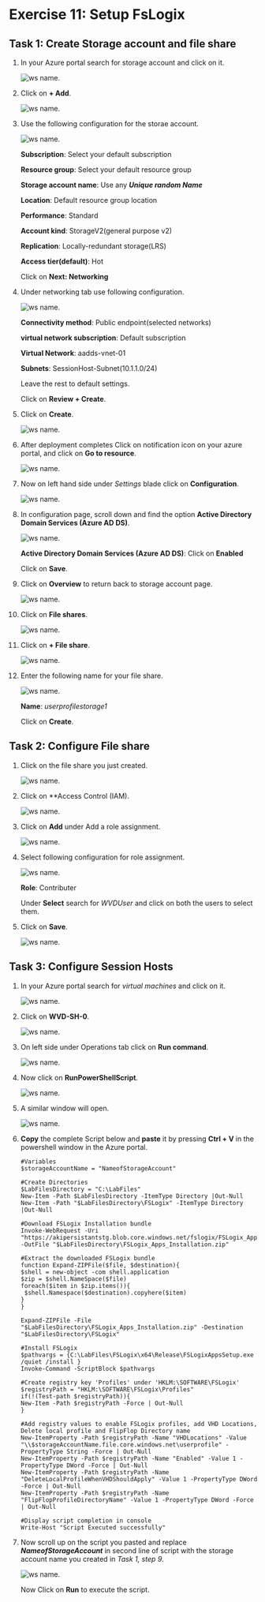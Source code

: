 # Exercise 11: Setup FsLogix



## Task 1: Create Storage account and file share



1. In your Azure portal search for storage account and click on it.

   ![ws name.](media/161.png)


   
   
2. Click on **+ Add**.

   ![ws name.](media/162.png)



3. Use the following configuration for the storae account.

   ![ws name.](media/163.png)
   
   **Subscription**: Select your default subscription
   
   **Resource group**: Select your default resource group
   
   **Storage account name**: Use any ***Unique random Name***
   
   **Location**: Default resource group location
   
   **Performance**: Standard
   
   **Account kind**: StorageV2(general purpose v2)
   
   **Replication**: Locally-redundant storage(LRS)
   
   **Access tier(default)**: Hot
   
   Click on **Next: Networking**
   
   
   
4. Under networking tab use following configuration.

    ![ws name.](media/164.png)
    
     **Connectivity method**: Public endpoint(selected networks)
    
     **virtual network subscription**: Default subscription
     
     **Virtual Network**: aadds-vnet-01
     
     **Subnets**: SessionHost-Subnet(10.1.1.0/24)
     
     Leave the rest to default settings.
     
     Click on **Review + Create**.
     
     
     
5. Click on **Create**.

    ![ws name.](media/165.png)
     
  

6. After deployment completes Click on notification icon on your azure portal, and click on **Go to resource**.

    ![ws name.](media/166.png)
    
    
    
7. Now on left hand side under *Settings* blade click on **Configuration**.

    ![ws name.](media/167.png)
    
    
8. In configuration page, scroll down and find the option **Active Directory Domain Services (Azure AD DS)**.

     ![ws name.](media/168.png)
     
     **Active Directory Domain Services (Azure AD DS)**: Click on **Enabled**
     
     Click on **Save**.
     
     
     
9. Click on **Overview** to return back to storage account page.

    ![ws name.](media/169.png)
    
    
    
10. Click on **File shares**.

    ![ws name.](media/170.png)
    
    
    
11. Click on **+ File share**.

    ![ws name.](media/171.png)
    
    
12. Enter the following name for your file share.

    ![ws name.](media/172.png)
    
    **Name**: *userprofilestorage1*
    
    Click on **Create**.
    
    
    
## Task 2: Configure File share 



1. Click on the file share you just created.

   ![ws name.](media/173.png)
     
     
     
2. Click on **Access Control (IAM).

   ![ws name.](media/174.png)   
   
   
   
3. Click on **Add** under Add a role assignment.

   ![ws name.](media/175.png)
   
   
   
4. Select following configuration for role assignment.

   ![ws name.](media/176.png)
   
   
   **Role**: Contributer
   
   Under **Select** search for *WVDUser* and click on both the users to select them.
   
   
5. Click on **Save**.

   ![ws name.](media/177.png)



## Task 3: Configure Session Hosts



1. In your Azure portal search for *virtual machines* and click on it.

   ![ws name.](media/178.png)
   
   
   
2. Click on **WVD-SH-0**.

   ![ws name.](media/179.png)
   
   
   
3. On left side under Operations tab click on **Run command**.

   ![ws name.](media/180.png)
   
   
   
4. Now click on **RunPowerShellScript**.

   ![ws name.](media/181.png)
   
   
5. A similar window will open.

   ![ws name.](media/182.png)
   
   
   
6. **Copy** the complete Script below and **paste** it by pressing **Ctrl + V** in the powershell window in the Azure portal.

 

   
       #Variables
       $storageAccountName = "NameofStorageAccount" 

       #Create Directories
       $LabFilesDirectory = "C:\LabFiles"
       New-Item -Path $LabFilesDirectory -ItemType Directory |Out-Null
       New-Item -Path "$LabFilesDirectory\FSLogix" -ItemType Directory |Out-Null

       #Download FSLogix Installation bundle
       Invoke-WebRequest -Uri "https://akipersistantstg.blob.core.windows.net/fslogix/FSLogix_Apps_Installation.zip" -OutFile "$LabFilesDirectory\FSLogix_Apps_Installation.zip"

       #Extract the downloaded FSLogix bundle
       function Expand-ZIPFile($file, $destination){
       $shell = new-object -com shell.application
       $zip = $shell.NameSpace($file)
       foreach($item in $zip.items()){
        $shell.Namespace($destination).copyhere($item)
       }
       }
      
       Expand-ZIPFile -File "$LabFilesDirectory\FSLogix_Apps_Installation.zip" -Destination "$LabFilesDirectory\FSLogix"

       #Install FSLogix
       $pathvargs = {C:\LabFiles\FSLogix\x64\Release\FSLogixAppsSetup.exe /quiet /install }
       Invoke-Command -ScriptBlock $pathvargs

       #Create registry key 'Profiles' under 'HKLM:\SOFTWARE\FSLogix'
       $registryPath = "HKLM:\SOFTWARE\FSLogix\Profiles"
       if(!(Test-path $registryPath)){
       New-Item -Path $registryPath -Force | Out-Null
       }

       #Add registry values to enable FSLogix profiles, add VHD Locations, Delete local profile and FlipFlop Directory name
       New-ItemProperty -Path $registryPath -Name "VHDLocations" -Value "\\$storageAccountName.file.core.windows.net\userprofile" -PropertyType String -Force | Out-Null
       New-ItemProperty -Path $registryPath -Name "Enabled" -Value 1 -PropertyType DWord -Force | Out-Null
       New-ItemProperty -Path $registryPath -Name "DeleteLocalProfileWhenVHDShouldApply" -Value 1 -PropertyType DWord -Force | Out-Null
       New-ItemProperty -Path $registryPath -Name "FlipFlopProfileDirectoryName" -Value 1 -PropertyType DWord -Force | Out-Null

       #Display script completion in console
       Write-Host "Script Executed successfully"
    
    
    
8. Now scroll up on the script you pasted and replace ***NameofStorageAccount*** in second line of script with the storage account name you created in *Task 1, step 9*.

   ![ws name.](media/183.png)
   
   Now Click on **Run** to execute the script.
   
   

